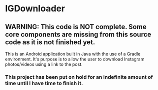 # IGDownloader
## WARNING: This code is NOT complete. Some core components are missing from this source code as it is not finished yet.

This is an Android application built in Java with the use of a Gradle environment. It's purpose is to allow the user to download Instagram photos/videos using a link to the post.

### This project has been put on hold for an indefinite amount of time until I have time to finish it.
